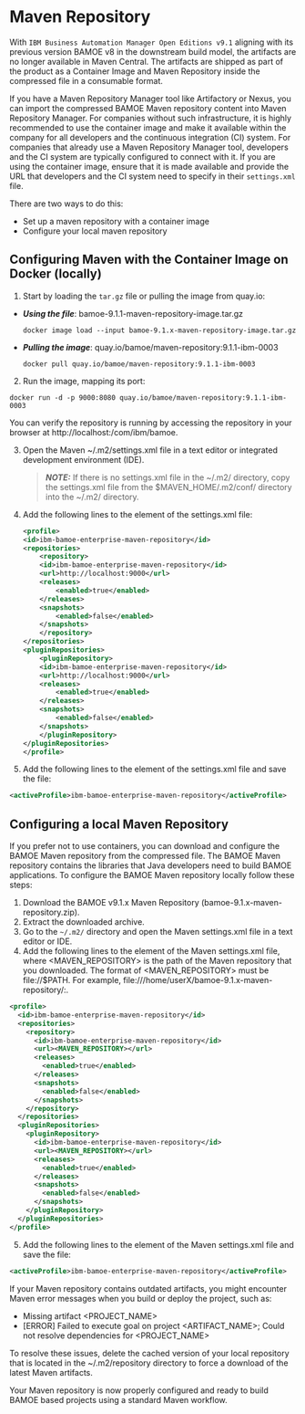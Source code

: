 # Maven Repository

With `IBM Business Automation Manager Open Editions v9.1` aligning with its previous version BAMOE v8 in the downstream build model, the artifacts are no longer available in Maven Central. The artifacts are shipped as part of the product as a Container Image and Maven Repository inside the compressed file in a consumable format.

If you have a Maven Repository Manager tool like Artifactory or Nexus, you can import the compressed BAMOE Maven repository content into Maven Repository Manager. For companies without such infrastructure, it is highly recommended to use the container image and make it available within the company for all developers and the continuous integration (CI) system. For companies that already use a Maven Repository Manager tool, developers and the CI system are typically configured to connect with it. If you are using the container image, ensure that it is made available and provide the URL that developers and the CI system need to specify in their `settings.xml` file.

There are two ways to do this:

- Set up a maven repository with a container image
- Configure your local maven repository

## Configuring Maven with the Container Image on Docker (locally)
1.  Start by loading the `tar.gz` file or pulling the image from quay.io:

- **_Using the file_**:  bamoe-9.1.1-maven-repository-image.tar.gz

    ~~~shell
    docker image load --input bamoe-9.1.x-maven-repository-image.tar.gz
    ~~~

- **_Pulling the image_**:  quay.io/bamoe/maven-repository:9.1.1-ibm-0003

    ~~~shell
    docker pull quay.io/bamoe/maven-repository:9.1.1-ibm-0003
    ~~~

2.  Run the image, mapping its port:

~~~shell
docker run -d -p 9000:8080 quay.io/bamoe/maven-repository:9.1.1-ibm-0003
~~~

You can verify the repository is running by accessing the repository in your browser at http://localhost:<PORT>/com/ibm/bamoe.

3.  Open the Maven ~/.m2/settings.xml file in a text editor or integrated development environment (IDE).

    > **_NOTE:_**  If there is no settings.xml file in the ~/.m2/ directory, copy the settings.xml file from the $MAVEN_HOME/.m2/conf/ directory into the ~/.m2/ directory.

4. Add the following lines to the <profiles> element of the settings.xml file:

    ```xml
    <profile>
    <id>ibm-bamoe-enterprise-maven-repository</id>
    <repositories>
        <repository>
        <id>ibm-bamoe-enterprise-maven-repository</id>
        <url>http://localhost:9000</url>
        <releases>
            <enabled>true</enabled>
        </releases>
        <snapshots>
            <enabled>false</enabled>
        </snapshots>
        </repository>
    </repositories>
    <pluginRepositories>
        <pluginRepository>
        <id>ibm-bamoe-enterprise-maven-repository</id>
        <url>http://localhost:9000</url>
        <releases>
            <enabled>true</enabled>
        </releases>
        <snapshots>
            <enabled>false</enabled>
        </snapshots>
        </pluginRepository>
    </pluginRepositories>
    </profile>
    ```

5.  Add the following lines to the <activeProfiles> element of the settings.xml file and save the file:

```xml
<activeProfile>ibm-bamoe-enterprise-maven-repository</activeProfile>
```

## Configuring a local Maven Repository 
If you prefer not to use containers, you can download and configure the BAMOE Maven repository from the compressed file. The BAMOE Maven repository contains the libraries that Java developers need to build BAMOE applications.  To configure the BAMOE Maven repository locally follow these steps:

1.  Download the BAMOE v9.1.x Maven Repository (bamoe-9.1.x-maven-repository.zip).
2.  Extract the downloaded archive.
3.  Go to the `~/.m2/` directory and open the Maven settings.xml file in a text editor or IDE.
4.  Add the following lines to the <profiles> element of the Maven settings.xml file, where <MAVEN_REPOSITORY> is the path of the Maven repository that you downloaded. The format of <MAVEN_REPOSITORY> must be file://$PATH. For example, file:///home/userX/bamoe-9.1.x-maven-repository/:.

```xml
<profile>
  <id>ibm-bamoe-enterprise-maven-repository</id>
  <repositories>
    <repository>
      <id>ibm-bamoe-enterprise-maven-repository</id>
      <url><MAVEN_REPOSITORY></url>
      <releases>
        <enabled>true</enabled>
      </releases>
      <snapshots>
        <enabled>false</enabled>
      </snapshots>
    </repository>
  </repositories>
  <pluginRepositories>
    <pluginRepository>
      <id>ibm-bamoe-enterprise-maven-repository</id>
      <url><MAVEN_REPOSITORY></url>
      <releases>
        <enabled>true</enabled>
      </releases>
      <snapshots>
        <enabled>false</enabled>
      </snapshots>
    </pluginRepository>
  </pluginRepositories>
</profile>
```

5.  Add the following lines to the <activeProfiles> element of the Maven settings.xml file and save the file:

```xml
<activeProfile>ibm-bamoe-enterprise-maven-repository</activeProfile>
```

If your Maven repository contains outdated artifacts, you might encounter Maven error messages when you build or deploy the project, such as:

-  Missing artifact <PROJECT_NAME>
- [ERROR] Failed to execute goal on project <ARTIFACT_NAME>; Could not resolve dependencies for <PROJECT_NAME>

To resolve these issues, delete the cached version of your local repository that is located in the ~/.m2/repository directory to force a download of the latest Maven artifacts.

Your Maven repository is now properly configured and ready to build BAMOE based projects using a standard Maven workflow.



